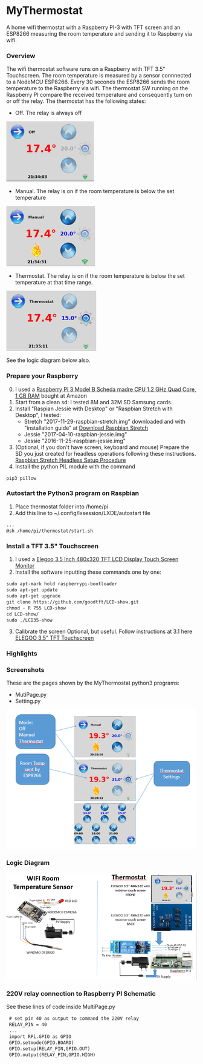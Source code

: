 # MyThermostat
A home wifi thermostat with a Raspberry PI-3 with TFT screen and an ESP8266  measuring the room temperature and sending it to Raspberry via wifi.  

### Overview
The wifi thermostat software runs on a Raspberry with TFT 3.5" Touchscreen.
The room temperature is measured by a sensor connnected to a NodeMCU ESP8266. 
Every 30 seconds the ESP8266 sends the room temperature to the Raspberry via wifi.
The thermostat SW running on the Raspberry PI compare the received temperature and consequently turn on or off the relay.
The thermostat has the following states:
- Off. The relay is always off

[![](https://github.com/guido57/MyThermostat/blob/master/off.PNG)](https://github.com/guido57/MyThermostat/blob/master/off.PNG)
- Manual. The relay is on if the room temperature is below the set temperature

[![](https://github.com/guido57/MyThermostat/blob/master/manual.PNG)](https://github.com/guido57/MyThermostat/blob/master/manual.PNG)
- Thermostat. The relay is on if the room temperature is below the set temperature at that time range.

[![](https://github.com/guido57/MyThermostat/blob/master/thermostat.PNG)](https://github.com/guido57/MyThermostat/blob/master/thermostat.PNG)

See the logic diagram below also.

### Prepare your Raspberry
0. I used a [Raspberry PI 3 Model B Scheda madre CPU 1.2 GHz Quad Core, 1 GB RAM](https://www.amazon.it/gp/product/B01CD5VC92/ref=oh_aui_search_detailpage?ie=UTF8&psc=1) bought at Amazon
1. Start from a clean sd: I tested 8M and 32M SD Samsung cards.
2. Install "Raspian Jessie with Desktop" or "Raspbian Stretch with Desktop", I tested:
   - Stretch "2017-11-29-raspbian-stretch.img" downloaded and with "installation guide" at [Download Raspbian Stretch](https://www.raspberrypi.org/downloads/raspbian/)
   - Jessie "2017-04-10-raspbian-jessie.img"
   - Jessie "2016-11-25-raspbian-jessie.img"
3. (Optional, if you don't have screen, keyboard and mouse) Prepare the SD you just created for headless operations following these instructions. [
Raspbian Stretch Headless Setup Procedure](https://www.raspberrypi.org/forums/viewtopic.php?t=191252) 
4. Install the python PIL module with the command
```
pip3 pillow
```

### Autostart the Python3 program on Raspbian
1. Place thermostat folder into /home/pi
2. Add this line to ~/.config/lxsession/LXDE/autostart file
```
...
@sh /home/pi/thermostat/start.sh
```
### Install a TFT 3.5" Touchscreen
1. I used a [Elegoo 3.5 Inch 480x320 TFT LCD Display Touch Screen Monitor](https://www.amazon.it/gp/product/B01N2N86HB/ref=oh_aui_search_detailpage?ie=UTF8&psc=1) 
2. Install the software inputting these commands one by one: 
 
```
sudo apt-mark hold raspberrypi-bootloader 
sudo apt-get update 
sudo apt-get upgrade  
git clone https://github.com/goodtft/LCD-show.git  
chmod - R 755 LCD-show  
cd LCD-show/  
sudo ./LCD35-show 
```
3. Calibrate the screen 
Optional, but useful. Follow instructions at 3.1 here [ELEGOO 3.5" TFT Touchscreen](https://github.com/guido57/MyThermostat/blob/master/3.5inch%20touch%20screen%20user%20manual%EF%BC%88Arduino-EN%EF%BC%89V1.00.2017.04.14.pdf)


### Highlights
 
 
### Screenshots
These are the pages shown by the MyThermostat python3 programs:
- MutiPage.py
- Setting.py

[![N|Solid](https://github.com/guido57/MyThermostat/blob/master/Raspberry/MyThermostat.PNG)](https://github.com/guido57/MyThermostat/blob/master/Raspberry/MyThermostat.PNG)


### Logic Diagram 
[![N|Solid](https://github.com/guido57/MyThermostat/blob/master/Logic%20Diagram%20And%20Schematic%20v1.PNG)](https://github.com/guido57/MyThermostat/blob/master/Logic%20Diagram%20And%20Schematic%20v1.PNG)

### 220V relay connection to Raspberry PI Schematic
See these lines of code inside MultiPage.py

```
 # set pin 40 as output to command the 220V relay
 RELAY_PIN = 40
 ...
 import RPi.GPIO as GPIO
 GPIO.setmode(GPIO.BOARD)
 GPIO.setup(RELAY_PIN,GPIO.OUT)
 GPIO.output(RELAY_PIN,GPIO.HIGH)
```            
